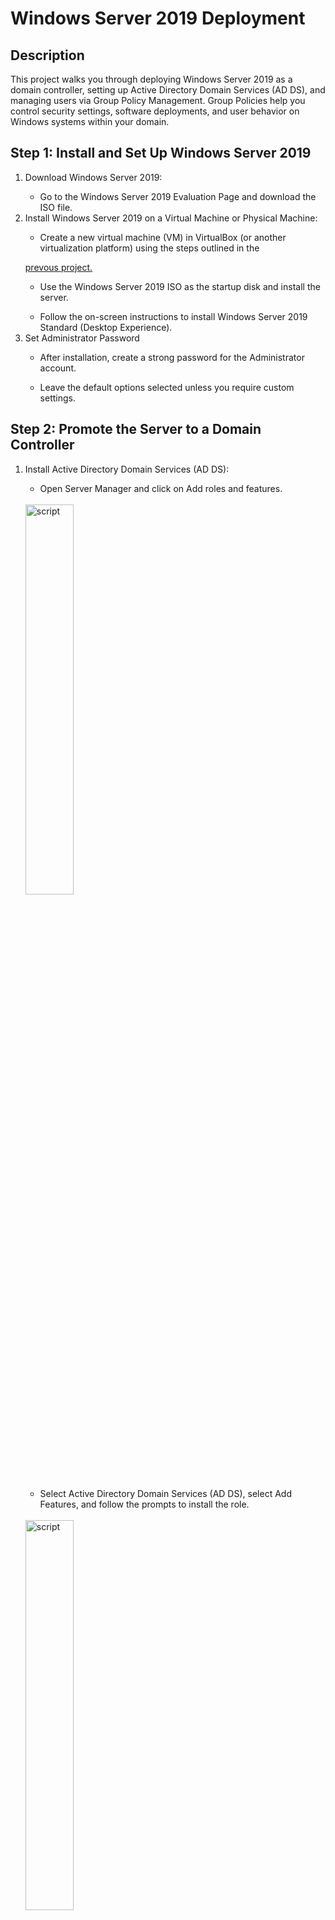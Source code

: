 # Windows Server 2019 Deployment
<h2>Description</h2>
This project walks you through deploying Windows Server 2019 as a domain controller, setting up Active Directory Domain Services (AD DS), and managing users via Group Policy Management. Group Policies help you control security settings, software deployments, and user behavior on Windows systems within your domain.
<br />
<h2>Step 1: Install and Set Up Windows Server 2019 </h2>
<ol>
   <li>Download Windows Server 2019:</li>
   <ul>
      <li>Go to the Windows Server 2019 Evaluation Page and download the ISO file.</li>
   </ul>
   <li>Install Windows Server 2019 on a Virtual Machine or Physical Machine:</li>
   <ul>
      <li>Create a new virtual machine (VM) in VirtualBox (or another virtualization platform) using the steps outlined in the </li>
   </ul>
   
   [prevous project.](https://github.com/SomoneL/Setting-Up-Virtual-Machines-Using-VirtualBox)
   <ul>
      <li>Use the Windows Server 2019 ISO as the startup disk and install the server.</li>
   </ul>
   <ul>
      <li>Follow the on-screen instructions to install Windows Server 2019 Standard (Desktop Experience).</li>
   </ul>
   <li>Set Administrator Password</li>
   <ul>
      <li>After installation, create a strong password for the Administrator account.</li>
   </ul>
   <ul>
      <li>Leave the default options selected unless you require custom settings.</li>
   </ul>
</ol>
<h2>Step 2: Promote the Server to a Domain Controller</h2>
<ol>
   <li>Install Active Directory Domain Services (AD DS):</li>
   <ul>
      <li>Open Server Manager and click on Add roles and features.</li>
   </ul>
   <br/>
      <img src="https://imgur.com/297vxr3.png" height="40%" width="40%" alt="script"/>
   <br/>
   <ul>
      <li>Select Active Directory Domain Services (AD DS), select Add Features, and follow the prompts to install the role.</li>
   </ul>
   <br/>
      <img src="https://imgur.com/7mOyAeg.png" height="40%" width="40%" alt="script"/>
   <br/>
   <br/>
      <img src="https://imgur.com/itw0t6K.png" height="40%" width="40%" alt="script"/>
   <br/>
   <li>Promote Server to Domain Controller:</li>
   <ul>
      <li>After installation, click on the flag icon in Server Manager and select Promote this server to a domain controller.</li>
   </ul>
   <br/>
      <img src="https://imgur.com/O6kMSLS.png" height="40%" width="40%" alt="script"/>
   <br/>
   <ul>
      <li>Choose Add a new forest and enter a domain name (e.g., mydomain.local). 
         <br/>
      </li>
      <br/>
   <img src="https://imgur.com/yplSKi6.png" height="40%" width="40%" alt="script"/>
   <br/>   
   </ul>
   <ul>
      <li>Set the Forest Functional Level and Domain Functional Level to Windows Server 2016 or higher.
      </li>
      </ul
      <ul>
         <li>Enter a Directory Services Restore Mode (DSRM) password and complete the installation.</li>
      </ul>
   <br/>
         <img src="https://imgur.com/VN7mw4r.png" height="40%" width="40%" alt="script"/>
         <br/>
      <li>Restart the Server:</li>
      <ul>
         <li>Right-click on your domain (e.g., yourdomain.local) and choose New > Organizational Unit.</li>
      </ul>
      <ul>
         <li>Name the OU (e.g., Users or Workstations). This will help you organize and apply specific policies to users and computers.</li>
      </ul>
</ol>
<h2>Step 3: Set Up Active Directory Users and Computers</h2>
<ol>
<li>Open Active Directory Users and Computers:</li>
<ul>
<li>In Server Manager, click Tools and select Active Directory Users and Computers.</li>
</ul>
<br/>
<img src="https://i.imgur.com/7V1Ieb7.png" height="40%" width="40%" alt="script"/>
<br/>
<li>Create Organizational Units (OUs):</li>
<img src="https://i.imgur.com/HsDzzg6.png" height="40%" width="40%" alt="script"/>
<br/>
<ul>
<li>Once the server has been promoted to a domain controller, the system will restart automatically.</li>
</ul>
<li>Create User Accounts:</li>
<img src="https://i.imgur.com/y0pv2di.png" height="40%" width="40%" alt="script" "/>
<br/>
<ul>
<li>Right-click the Users OU and select New > User.</li>
</ul>
<ul>
<li>Fill in the user details and set a password. Choose whether the user must change their password on first login.</li>
</ul>
</li></ul>
<li>Join Client Computers to the Domain</li>
<img src="https://i.imgur.com/y0pv2di.png" height="40%" width="40%" alt="script" "/>
<br/>
<ul>
<li>On any client machine, (such as your Windows 10 VM. Click below for tutorial).

 [Setting Up Virtual Machines Using Virtual Box](https://github.com/SomoneL/Setting-Up-Virtual-Machines-Using-VirtualBox)  
   
Right-click This PC, select Properties, and then click Change settings under Computer name.</li>
</ul>
<ul>
<li>In System Properties, click Change and join the computer to your new domain by entering the domain name (e.g., yourdomain.local).</li>
</ul>
<ul>
<li>You’ll need to provide the Administrator account credentials for the domain.</li>
</ul>
</li></ul>
</ol>
<h2>Step 4: Install Group Policy Management </h2>
<ol>
   <li>Install Group Policy Management Feature:</li>
   <ul>
      <li>Open Server Manager and click Add roles and features.</li>
   </ul>
   <ul>
      <li>On the Features screen, check the box for Group Policy Management.</li>
   </ul>
   <ul>
      <li>Follow the prompts to complete the installation.</li>
   </ul>
   <ul>
      <li>Create groups for specific roles (e.g., admin, user, guest) by running the following code:</li>
   </ul>
   <img src="https://i.imgur.com/RXI5kjZ.png" height="30%" width="30%" alt="script"/>
   <br/>
   <li>Assign Permissions to Groups</li>
   </ul>
   <ul>
      <li>Use the chmod and chown commands to set directory permissions.</li>
   </ul>
   <img src="https://i.imgur.com/9c335UK.png" height="30%" width="30%" alt="script"/>
   <li>Enforce Access Control</li>
   <ul>
      <li>Verify permissions by switching to different users and testing to see if you can access the created directories.</li>
   </ul>
   <img src="https://i.imgur.com/pY3M8ON.png" height="30%" width="30%" alt="script"/>
</ol>



<h2>Step 5: Create and Apply Group Policies</h2>
<ol>
   <li>Open Group Policy Management:</li>
   <ul>
      <li>In Server Manager, click Tools and select Group Policy Management.</li>
   </ul>
   <li>Create a New Group Policy Object (GPO):</li>
   <ul>
      <li>In the Group Policy Management window, expand your domain (e.g., yourdomain.local).</li>
   </ul>
   <ul>
      <li>Right-click Group Policy Objects and select New.
   </ul>
   <ul>
      <li>Name the new GPO (e.g., Security Policy for Users).</li>
   </ul>
   <li>Edit the Group Policy:</li>
   <ul>
   <li>Right-click your new GPO and select Edit.</li>
   </ul>
    <ul>
   <li>The Group Policy Management Editor will open, allowing you to configure settings for users and computers.</li>
   </ul>
    <ul>
   <li>Examples of GPO settings:</li>
       <ul><li>Password Policy: Navigate to Computer Configuration > Policies > Windows Settings > Security Settings > Account Policies > Password Policy to enforce password complexity and expiration.</li></ul>
       <ul><li>Software Restriction Policies: Use Computer Configuration > Policies > Windows Settings > Security Settings > Software Restriction Policies to control which software can run.</li></ul>
   </ul>



   
   <li>Link the GPO to an OU:</li>
   <ul>
   <li>In the Group Policy Management console, right-click on the OU where you want to apply the GPO (e.g., Users or Workstations).</li>
   </ul>
   <ul>
   <li>Select Link an Existing GPO and choose the GPO you just created.</li>
   </ul>
   <ul>
   </ul>
   <li>Test the Group Policy</li>
   <ul>
   <li>On the client computer (Windows 10), log in as a user that is part of the domain.</li>
   </ul>
   <ul>
   <li>Open Command Prompt and run the following command to update Group Policy: gpupdate /force</li>
   </ul>
   <ul>
   <li>Log off and log back in to see if the Group Policy settings have been applied.</li>
   </ul>
   <ul>
</ol>
<h2>Step 6: Documenting and Analyzing Your Results</h2>
<ol>
<li>Review the Group Policies:</li>
<ul>
<li>Go back to Group Policy Management to review which GPOs are linked to which OUs.</li>
</ul>
<ul>
<li>Ensure that the policies are correctly applied and functioning by testing on the client machines.</li>
</ul>
<br/>
<img src="https://i.imgur.com/tBsG67J.png" height="40%" width="40%" alt="script"/>
<br/>
<li>Troubleshooting:</li>
<ul>
<li>If the policies are not applying as expected, use Resultant Set of Policy (RSoP) or gpresult command to diagnose issues: gpresult /r</li>
</ul>
</li></ul>
   </ol>
<h2>Step 7: Conclusion</h2>
 In this project, I demonstrated the deployment of Windows Server 2019 as a domain controller and the configuration of Group Policy Management to manage users and computers in an Active Directory environment. Through this process, I successfully applied security policies and user configurations across the domain. This project showcases my ability to set up server environments and efficiently manage systems using Group Policy, which is essential for maintaining a secure and well-organized IT infrastructure.     
<ol>
</ol>
